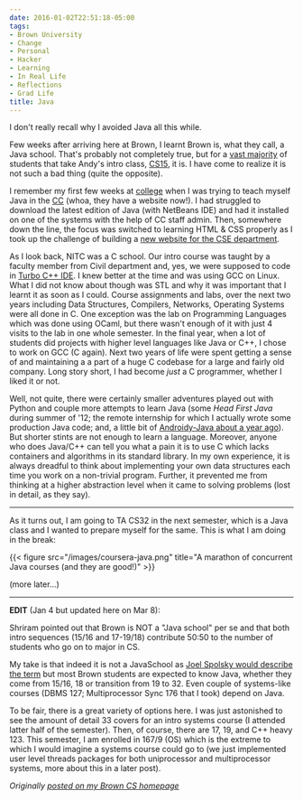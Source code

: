 ```yaml
---
date: 2016-01-02T22:51:18-05:00
tags:
- Brown University
- Change
- Personal
- Hacker
- Learning
- In Real Life
- Reflections
- Grad Life
title: Java
---
```


I don't really recall why I avoided Java all this while.

Few weeks after arriving here at Brown, I learnt Brown is, what they call, a Java school. That's probably not completely true, but for a [vast majority](http://cs.brown.edu/news/2015/09/30/brown-cs-introductory-course-enrollment-sets-records/) of students that take Andy's intro class, [CS15](http://cs.brown.edu/courses/cs015/), it is. I have come to realize it is not such a bad thing (quite the opposite).

I remember my first few weeks at [college](http://nitc.ac.in) when I was trying to teach myself Java in the [CC](http://ccc.nitc.ac.in/) (whoa, they have a website now!). I had struggled to download the latest edition of Java (with NetBeans IDE) and had it installed on one of the systems with the help of CC staff admin. Then, somewhere down the line, the focus was switched to learning HTML & CSS properly as I took up the challenge of building a [new website for the CSE department](http://cse.nitc.ac.in).

As I look back, NITC was a C school. Our intro course was taught by a faculty member from Civil department and, yes, we were supposed to code in [Turbo C++ IDE](https://en.wikipedia.org/wiki/Turbo_C%2B%2B). I knew better at the time and was using GCC on Linux. What I did not know about though was STL and why it was important that I learnt it as soon as I could. Course assignments and labs, over the next two years including Data Structures, Compilers, Networks, Operating Systems were all done in C. One exception was the lab on Programming Languages which was done using OCaml, but there wasn't enough of it with just 4 visits to the lab in one whole semester. In the final year, when a lot of students did projects with higher level languages like Java or C++, I chose to work on GCC (C again). Next two years of life were spent getting a sense of and maintaining a a part of a huge C codebase for a large and fairly old company. Long story short, I had become *just* a C programmer, whether I liked it or not.

Well, not quite, there were certainly smaller adventures played out with Python and couple more attempts to learn Java (some _Head First Java_ during summer of '12; the remote internship for which I actually wrote some production Java code; and, a little bit of [Androidy-Java about a year ago](https://techglider.in/quote/2015/03/05/live-as-if-you-were-to-die-tomorrow-learn/)). But shorter stints are not enough to learn a language. Moreover, anyone who does Java/C++ can tell you what a pain it is to use C which lacks containers and algorithms in its standard library. In my own experience, it is always dreadful to think about implementing your own data structures each time you work on a non-trivial program. Further, it prevented me from thinking at a higher abstraction level when it came to solving problems (lost in detail, as they say).

---

As it turns out, I am going to TA CS32 in the next semester, which is a Java class and I wanted to prepare myself for the same. This is what I am doing in the break:

{{< figure src="/images/coursera-java.png" title="A marathon of concurrent Java courses (and they are good!)" >}}

(more later…)

---

**EDIT** (Jan 4 but updated here on Mar 8):

Shriram pointed out that Brown is NOT a "Java school" per se and that both intro sequences (15/16 and 17-19/18) contribute 50:50 to the number of students who go on to major in CS.

My take is that indeed it is not a JavaSchool as [Joel Spolsky would describe the term](http://www.joelonsoftware.com/articles/ThePerilsofJavaSchools.html) but most Brown students are expected to know Java, whether they come from 15/16, 18 or transition from 19 to 32. Even couple of systems-like courses (DBMS 127; Multiprocessor Sync 176 that I took) depend on Java.

To be fair, there is a great variety of options here. I was just astonished to see the amount of detail 33 covers for an intro systems course (I attended latter half of the semester). Then, of course, there are 17, 19, and C++ heavy 123. This semester, I am enrolled in 167/9 (OS) which is the extreme to which I would imagine a systems course could go to (we just implemented user level threads packages for both uniprocessor and multiprocessor systems, more about this in a later post).

_Originally [posted on my Brown CS homepage](http://cs.brown.edu/~ksinghal/post/java/)_
